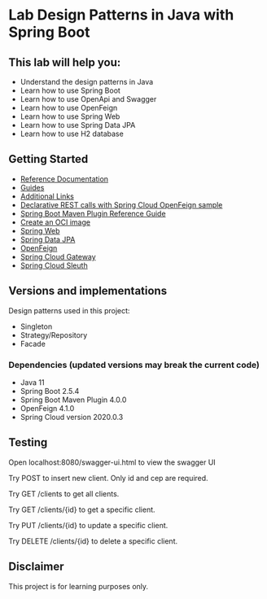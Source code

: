 # Lab Design Patterns in Java with Spring Boot

## This lab will help you:

- Understand the design patterns in Java
- Learn how to use Spring Boot
- Learn how to use OpenApi and Swagger
- Learn how to use OpenFeign
- Learn how to use Spring Web
- Learn how to use Spring Data JPA
- Learn how to use H2 database

## Getting Started
- [Reference Documentation](https://maven.apache.org/guides/index.html)
- [Guides](https://spring.io/guides/gs/)
- [Additional Links](https://spring.io/guides)
- [Declarative REST calls with Spring Cloud OpenFeign sample](https://github.com/spring-cloud-samples/feign-eureka)
- [Spring Boot Maven Plugin Reference Guide](https://docs.spring.io/spring-boot/docs/3.2.3/maven-plugin/reference/html/)
- [Create an OCI image](https://docs.spring.io/spring-boot/docs/3.2.3/maven-plugin/reference/html/#build-image)
- [Spring Web](https://docs.spring.io/spring-boot/docs/3.2.3/reference/htmlsingle/index.html#web)
- [Spring Data JPA](https://docs.spring.io/spring-boot/docs/3.2.3/reference/htmlsingle/index.html#data.sql.jpa-and-spring-data)
- [OpenFeign](https://docs.spring.io/spring-cloud-openfeign/docs/current/reference/html/)
- [Spring Cloud Gateway](https://docs.spring.io/spring-cloud-gateway/docs/current/reference/html/)
- [Spring Cloud Sleuth](https://docs.spring.io/spring-cloud-sleuth/docs/current/reference/html/)

## Versions and implementations

Design patterns used in this project:
- Singleton
- Strategy/Repository
- Facade

### Dependencies (updated versions may break the current code)
- Java 11
- Spring Boot 2.5.4
- Spring Boot Maven Plugin 4.0.0
- OpenFeign 4.1.0
- Spring Cloud version 2020.0.3

## Testing

Open localhost:8080/swagger-ui.html to view the swagger UI

Try POST to insert new client. Only id and cep are required.

Try GET /clients to get all clients.

Try GET /clients/{id} to get a specific client.

Try PUT /clients/{id} to update a specific client.

Try DELETE /clients/{id} to delete a specific client.

## Disclaimer
This project is for learning purposes only.